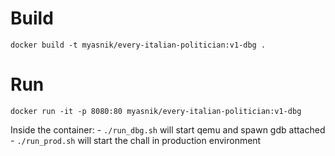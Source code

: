 # Build

`docker build -t myasnik/every-italian-politician:v1-dbg .`

# Run

`docker run -it -p 8080:80 myasnik/every-italian-politician:v1-dbg`

Inside the container:
    - `./run_dbg.sh` will start qemu and spawn gdb attached
    - `./run_prod.sh` will start the chall in production environment
